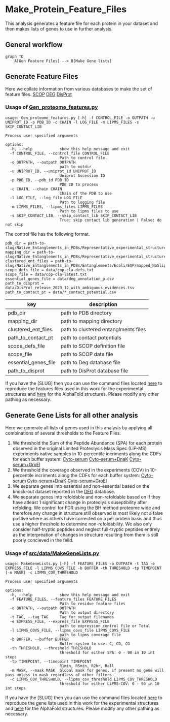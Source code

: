 # Make_Protein_Feature_Files   
This analysis generates a feature file for each protein in your dataset and then makes lists of genes to use in further analysis.

## General workflow
```mermaid
graph TD
    A[Gen Feature Files] --> B[Make Gene lists]
``` 

## Generate Feature Files
Here we collate information from various databases to make the set of feature files.
[SCOP](https://www.ebi.ac.uk/pdbe/scop/)
[DEG](http://origin.tubic.org/deg/public/index.php)
[DisProt](https://disprot.org/)

### Usage of [Gen_proteome_features.py](src/data/Gen_proteome_features.py)
```
usage: Gen_proteome_features.py [-h] -f CONTROL_FILE -o OUTPATH -u UNIPROT_ID -p PDB_ID -c CHAIN -l LOG_FILE -m LIPMS_FILES -s SKIP_CONTACT_LIB

Process user specified arguments

options:
  -h, --help            show this help message and exit
  -f CONTROL_FILE, --control_file CONTROL_FILE
                        Path to control file.
  -o OUTPATH, --outpath OUTPATH
                        path to outdir
  -u UNIPROT_ID, --uniprot_id UNIPROT_ID
                        Uniprot Ascession ID
  -p PDB_ID, --pdb_id PDB_ID
                        PDB ID to process
  -c CHAIN, --chain CHAIN
                        Chain of the PDB to use
  -l LOG_FILE, --log_file LOG_FILE
                        Path to logging file
  -m LIPMS_FILES, --lipms_files LIPMS_FILES
                        Path to lipms files to use
  -s SKIP_CONTACT_LIB, --skip_contact_lib SKIP_CONTACT_LIB
                        True: skip contact lib generation | False: do not skip
```
The control file has the following format.

```
pdb_dir = path-to-slug/Native_Entanglements_in_PDBs/Representative_experimental_structures/Ecoli/PDBs/ 
mapping_dir = path-to-slug/Native_Entanglements_in_PDBs/Representative_experimental_structures/Ecoli/PDBs/
clustered_ent_files = path-to-slug/Native_Entanglements_in_PDBs/Entanglements/Ecoli/EXP/mapped_NoSlipKNots_clustered_GE/
scope_defs_file = data/cop-cla-defs.txt
scope_file = data/cop-cla-latest.txt
essential_genes_file = data/deg_annotation_p.csv
path_to_disprot = data/DisProt_release_2023_12_with_ambiguous_evidences.tsv
path_to_contact_pt = data/*_contact_potential.csv
```
| key | description |
|----------|----------|
| pdb_dir   | path to PDB directory   |
| mapping_dir    | path to mapping directory  |
| clustered_ent_files | path to clustered entanglments files |
| path_to_contact_pt | path to contact potentials |
| scope_defs_file | path to SCOP definition file |
| scope_file | path to SCOP data file |
| essential_genes_file | path to Deg database file |
| path_to_disprot | path to DisProt database file |


If you have the [SLUG] then you can use the command files located [here](src/command_lists/Gen_proteome_features_EXP_FLiPPR.cmds) to reproduce the features files used in this work for the experimental structures and [here](src/command_lists/Gen_proteome_features_AF_FLiPPR.cmds) for the AlphaFold structures. Please modify any other pathing as necessary. 


## Generate Gene Lists for all other analysis
Here we generate all lists of genes used in this analysis by applying all combinations of several thresholds to the Feature Files.
1. We threshold the Sum of the Peptide Abundance (SPA) for each protein observed in the original Limited Proteolysis Mass Spec (LiP-MS) experiments native samples in 10-percentile incriments along the CDFs for each buffer system: [Cyto-serum](Figures/SPA_CDFs/C_Rall_CDF_vs_spa.png) [Cyto-serum+DnaK](Figures/SPA_CDFs/CD_Rall_CDF_vs_spa.png) [Cyto-serum+GroEl](Figures/SPA_CDFs/CD_Rall_CDF_vs_spa.png)
2. We threshold the coverage observed in the experiments (COV) in 10-percentile incriments along the CDFs for each buffer system: [Cyto-serum](Figures/LiPMScov_CDFs/C_Rall_CDF_vs_spa.png) [Cyto-serum+DnaK](Figures/LiPMScov_CDFs/CD_Rall_CDF_vs_spa.png) [Cyto-serum+GroEl](Figures/LiPMScov_CDFs/CD_Rall_CDF_vs_spa.png)
3. We separate genes into essential and non-essential based on the knock-out dataset reported in the [DEG](http://origin.tubic.org/deg/public/index.php) database.
4. We separate genes into refoldable and non-refoldable based on if they have atleast 1 significant change in proteolysis suseptibility after refolding. We control for FDR using the BH method proteome wide and therefore any change in structure still observed is most likely not a false postive where as others have corrected on a per protein basis and thus use a higher threshold to determine non-refoldability. We also only consider half-tryptic peptides and neglect full-tryptic peptides entirely as the interpreation of changes in structure resulting from them is still poorly concieved in the feild. 

### Usage of [src/data/MakeGeneLists.py](src/data/MakeGeneLists.py)
```
usage: MakeGeneLists.py [-h] -f FEATURE_FILES -o OUTPATH -t TAG -e EXPRESS_FILE -l LIPMS_COVS_FILE -b BUFFER -th THRESHOLD -tp TIMEPOINT [-m MASK] -c LIPMS_COV_THRESHOLD

Process user specified arguments

options:
  -h, --help            show this help message and exit
  -f FEATURE_FILES, --feature_files FEATURE_FILES
                        Path to residue feature files
  -o OUTPATH, --outpath OUTPATH
                        Path to output directory
  -t TAG, --tag TAG     Tag for output filenames
  -e EXPRESS_FILE, --express_file EXPRESS_FILE
                        path to expression control file or Total
  -l LIPMS_COVS_FILE, --lipms_covs_file LIPMS_COVS_FILE
                        path to lipms coverage file
  -b BUFFER, --buffer BUFFER
                        Buffer system to use: C, CD, CG
  -th THRESHOLD, --threshold THRESHOLD
                        threshold for either SPA: 0 - 90 in 10 int steps
  -tp TIMEPOINT, --timepoint TIMEPOINT
                        R1min, R5min, R2hr, Rall
  -m MASK, --mask MASK  Global mask for genes. if present no gene will pass unless in mask regardless of other filters
  -c LIPMS_COV_THRESHOLD, --lipms_cov_threshold LIPMS_COV_THRESHOLD
                        threshold for either LiPMS-COV: 0 - 90 in 10 int steps
```

If you have the [SLUG] then you can use the command files located [here](src/command_lists/MakeGeneLists_EXP.cmds) to reproduce the gene lists used in this work for the experimental structures and [here](src/command_lists/MakeGeneLists_EXP.cmds) for the AlphaFold structures. Please modify any other pathing as necessary. 